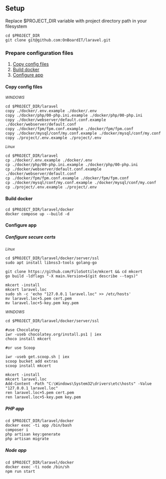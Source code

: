 ## Setup

<p>
    Replace $PROJECT_DIR variable with project directory path 
    in your filesystem
</p>

```
cd $PROJECT_DIR
git clone git@github.com:OnBoardIT/laravel.git
```

### Prepare configuration files

1. [Copy config files](#copy-config-files)
2. [Build docker](#build-docker)
3. [Configure app](#configure-app)

#### Copy config files

<small>
    <i>WINDOWS</i>
</small>

```
cd $PROJECT_DIR/laravel
copy ./docker/.env.example ./docker/.env
copy ./docker/php/00-php.ini.example ./docker/php/00-php.ini
copy ./docker/webserver/default.conf.example ./docker/webserver/default.conf
copy ./docker/fpm/fpm.conf.example ./docker/fpm/fpm.conf
copy ./docker/mysql/conf/my.conf.example ./docker/mysql/conf/my.conf
copy ./project/.env.example ./project/.env
```

<small>
    <i>Linux</i>
</small>

```
cd $PROJECT_DIR/laravel
cp ./docker/.env.example ./docker/.env
cp ./docker/php/00-php.ini.example ./docker/php/00-php.ini
cp ./docker/webserver/default.conf.example ./docker/webserver/default.conf
cp ./docker/fpm/fpm.conf.example ./docker/fpm/fpm.conf
cp ./docker/mysql/conf/my.conf.example ./docker/mysql/conf/my.conf
cp ./project/.env.example ./project/.env
```

#### Build docker

```
cd $PROJECT_DIR/laravel/docker
docker compose up --build -d
```

#### Configure app

##### Configure secure certs

<small>
    <i>Linux</i>
</small>

```
cd $PROJECT_DIR/laravel/docker/server/ssl
sudo apt install libnss3-tools golang-go

git clone https://github.com/FiloSottile/mkcert && cd mkcert
go build -ldflags "-X main.Version=$(git describe --tags)"

mkcert -install
mkcert laravel.loc
sudo sh -c 'echo "127.0.0.1 laravel.loc" >> /etc/hosts'
mv laravel.loc+5.pem cert.pem
mv laravel.loc+5-key.pem key.pem
```

<small>
    <i>WINDOWS</i>
</small>

```
cd $PROJECT_DIR/laravel/docker/server/ssl

#use Chocolatey
iwr -useb chocolatey.org/install.ps1 | iex
choco install mkcert

#or use Scoop

iwr -useb get.scoop.sh | iex
scoop bucket add extras
scoop install mkcert

mkcert -install
mkcert laravel.loc
Add-Content -Path "C:\Windows\System32\drivers\etc\hosts" -Value "127.0.0.1 laravel.loc"
ren laravel.loc+5.pem cert.pem
ren laravel.loc+5-key.pem key.pem
```

##### PHP app

```
cd $PROJECT_DIR/laravel/docker
docker exec -ti app /bin/bash
composer i
php artisan key:generate
php artisan migrate
```

##### Node app

```
cd $PROJECT_DIR/laravel/docker
docker exec -ti node /bin/sh
npm run start
```